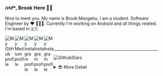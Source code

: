 ### ሰላም, Brook Here 👋🏾

Nice to meet you. My name is Brook Mezgebu. I am a student. Software Engineer by ♥ 👨🏾‍💻.
Currently I'm working on Android and all things related. I'm based in 🇪🇹

<a href="https://github.com/brookmg">
  <img width="32" align="left"
     alt="My GitHub profile"
     src="https://cdn.jsdelivr.net/npm/simple-icons@v3/icons/github.svg">
</a>
<a href="https://medium.com/@brookmezgebu">
  <img width="32" align="left"
     alt="My Medium profile"
     src="https://cdn.jsdelivr.net/npm/simple-icons@v3/icons/medium.svg">
</a>
<a href="https://www.instagram.com/brookmg8">
  <img width="32" align="left"
     alt="My Instagram profile"
     src="https://cdn.jsdelivr.net/npm/simple-icons@v3/icons/instagram.svg">
</a>
<a href="https://www.twitter.com/brook_mezgebu">
  <img width="32" align="left"
     alt="My Instagram profile"
     src="https://cdn.jsdelivr.net/npm/simple-icons@v3/icons/twitter.svg">
</a>
<a href="https://t.me/brookmg">
  <img width="32" align="left"
     alt="My Instagram profile"
     src="https://cdn.jsdelivr.net/npm/simple-icons@v3/icons/telegram.svg">
</a>
<br><br>
<hr/>

![GithubStars](https://github-readme-stats.vercel.app/api/?username=brookmg&show_icons=true&title_color=fff&icon_color=79ff97&text_color=9f9f9f&bg_color=151515)
  

<!-- [![Spotify](https://spotify-readme-plum.vercel.app/api/spotify-playing)](https://open.spotify.com/user/wqe3ges2o5xoao39bv0h065uf) -->

<!--
```diff
- !!! For all those dark-theme lovers out there, github doesn't 
- support markdown with custom background or text color 😞. 
- Make your voice heard on 👇🏾
[this issue](https://github.com/github/markup/issues/1373)
```
-->

<details>
<summary> 😎 More Detail </summary>


<!--START_SECTION:waka-->
![Profile Views](http://img.shields.io/badge/Profile%20Views-9-blue)

**🐱 My Github Data** 

> 🏆 1,031 Contributions in the Year 2020
 > 
> 📦 117.2 kB Used in Github's Storage 
 > 
> 💼 Opted to Hire
 > 
> 📜 49 Public Repositories
 > 
> 🔑 38 Private Repositories 

**I'm an Early 🐤** 

```text
🌞 Morning    140 commits    ██░░░░░░░░░░░░░░░░░░░░░░░   9.51% 
🌆 Daytime    597 commits    ██████████░░░░░░░░░░░░░░░   40.56% 
🌃 Evening    511 commits    ████████░░░░░░░░░░░░░░░░░   34.71% 
🌙 Night      224 commits    ███░░░░░░░░░░░░░░░░░░░░░░   15.22%

```
📅 **I'm Most Productive on Sunday** 

```text
Monday       254 commits    ████░░░░░░░░░░░░░░░░░░░░░   17.26% 
Tuesday      173 commits    ███░░░░░░░░░░░░░░░░░░░░░░   11.75% 
Wednesday    137 commits    ██░░░░░░░░░░░░░░░░░░░░░░░   9.31% 
Thursday     168 commits    ██░░░░░░░░░░░░░░░░░░░░░░░   11.41% 
Friday       200 commits    ███░░░░░░░░░░░░░░░░░░░░░░   13.59% 
Saturday     236 commits    ████░░░░░░░░░░░░░░░░░░░░░   16.03% 
Sunday       304 commits    █████░░░░░░░░░░░░░░░░░░░░   20.65%

```


📊 **This Week I Spent My Time On** 

```text
⌚︎ Time Zone: Africa/Addis_Ababa

💬 Programming Languages: 
No Activity Tracked This Week

🔥 Editors: 
No Activity Tracked This Week

💻 Operating System: 
No Activity Tracked This Week

```

**I Mostly Code in Java** 

```text
Java                     23 repos            ████████░░░░░░░░░░░░░░░░░   31.94% 
JavaScript               22 repos            ███████░░░░░░░░░░░░░░░░░░   30.56% 
Kotlin                   9 repos             ███░░░░░░░░░░░░░░░░░░░░░░   12.5% 
TypeScript               4 repos             █░░░░░░░░░░░░░░░░░░░░░░░░   5.56% 
PHP                      3 repos             █░░░░░░░░░░░░░░░░░░░░░░░░   4.17%

```


**Timeline**

![Chart not found](https://github.com/brookmg/brookmg/blob/master/charts/bar_graph.png) 


<!--END_SECTION:waka-->
</details>

<!--
<details>
<summary>More...</summary>
### በቅርብ ቀን
</details>
-->
